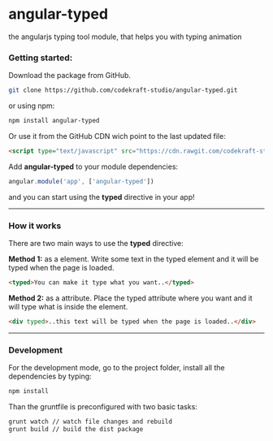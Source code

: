 # angular-typed
the angularjs typing tool module, that helps you with typing animation

### Getting started:

Download the package from GitHub.
```bash
git clone https://github.com/codekraft-studio/angular-typed.git
```
or using npm:
```bash
npm install angular-typed
```
Or use it from the GitHub CDN wich point to the last updated file:
```html
<script type="text/javascript" src="https://cdn.rawgit.com/codekraft-studio/angular-typed/master/dist/angular-typed.min.js"></script>
```

Add __angular-typed__ to your module dependencies:
```javascript
angular.module('app', ['angular-typed'])
```
and you can start using the __typed__ directive in your app!

---

### How it works

There are two main ways to use the __typed__ directive:

**Method 1:** as a element.
	Write some text in the typed element and it will be typed when the page is loaded.

```html
<typed>You can make it type what you want..</typed>
```

**Method 2:** as a attribute.
	Place the typed attribute where you want and it will type what is inside the element.

```html
<div typed>..this text will be typed when the page is loaded..</div>
```

---

### Development

For the development mode, go to the project folder, install all the dependencies by typing:
```bash
npm install
```
Than the gruntfile is preconfigured with two basic tasks:
```bash
grunt watch // watch file changes and rebuild
grunt build // build the dist package
```
